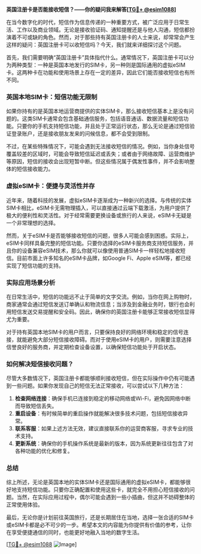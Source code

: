 **英国注册卡是否能接收短信？——你的疑问我来解答[[TG💪+ @esim1088](https://t.me/s/esim1088)]**

在当今数字化的时代，短信作为信息传递的一种重要方式，被广泛应用于日常生活、工作以及商业领域。无论是接收验证码、通知提醒还是与他人沟通，短信都扮演着不可或缺的角色。然而，对于那些持有英国注册卡的人士来说，却常常会产生这样的疑问：英国注册卡可以收短信吗？今天，我们就来详细探讨这个问题。

首先，我们需要明确“英国注册卡”具体指代什么。通常情况下，英国注册卡可以分为两种类型：一种是英国本地发行的SIM卡，另一种则是国际通用的虚拟eSIM卡。这两种卡在功能和使用场景上存在一定的差异，因此它们能否接收短信也有所不同。

### 英国本地SIM卡：短信功能无限制

如果你持有的是英国本地运营商提供的实体SIM卡，那么接收短信基本上是没有问题的。这类SIM卡通常会包含基础通信服务，包括语音通话、数据流量和短信功能。只要你的手机支持短信功能，并且处于正常运行状态，那么无论是通过短信验证登录账户，还是接收朋友发来的问候信息，都不会受到限制。

不过，在某些特殊情况下，可能会遇到无法接收短信的情况。例如，当你身处信号覆盖较差的区域时，可能会导致短信延迟或丢失；或者由于网络故障、运营商维护等原因，短信的接收会出现短暂中断。但这些情况属于偶发性事件，并不会影响整体的短信接收能力。

### 虚拟eSIM卡：便捷与灵活性并存

近年来，随着科技的发展，虚拟eSIM卡逐渐成为一种新兴的选择。与传统的实体SIM卡相比，eSIM卡无需物理插入，可以直接通过云端下载激活，为用户提供了极大的便利性和灵活性。对于经常需要更换设备或旅行的人来说，eSIM卡无疑是一个非常理想的选择。

然而，关于eSIM卡是否能够接收短信的问题，很多人可能会感到困惑。实际上，eSIM卡同样具备完整的短信功能。只要你选择的eSIM卡服务商支持短信服务，并且你的设备兼容eSIM技术，那么你就可以像使用普通SIM卡一样轻松地接收短信。目前市面上许多知名的eSIM卡品牌，如Google Fi、Apple eSIM等，都已经实现了短信功能的支持。

### 实际应用场景分析

在日常生活中，短信的功能远不止于简单的文字交流。例如，当你在网上购物时，商家通常会通过短信发送订单确认和物流信息；当涉及到金融业务时，银行也会利用短信发送交易提醒和安全码。因此，确保你的英国注册卡能够正常接收短信显得尤为重要。

对于持有英国本地SIM卡的用户而言，只要保持良好的网络环境和稳定的信号连接，就能避免大部分短信接收障碍。而对于使用eSIM卡的用户，则需要注意选择信誉良好的服务商，并定期检查设备设置，以确保短信功能处于开启状态。

### 如何解决短信接收问题？

尽管大多数情况下，英国注册卡都能够顺利接收短信，但在实际操作中仍有可能遇到一些问题。如果你发现自己的短信无法正常接收，可以尝试以下几种方法：

1. **检查网络连接**：确保手机已连接到稳定的移动网络或Wi-Fi，避免因网络中断而导致短信丢失。
2. **重启设备**：有时候简单的重启操作就能解决很多技术问题，包括短信接收异常。
3. **联系客服**：如果上述方法无效，建议直接联系你的运营商客服，寻求专业的技术支持。
4. **更新系统**：确保你的手机操作系统是最新的版本，因为系统更新往往包含了对各种功能的优化和修复。

### 总结

综上所述，无论是英国本地的实体SIM卡还是国际通用的虚拟eSIM卡，都能够很好地支持短信功能。只要你正确配置和使用这些卡，就完全不用担心短信接收的问题。当然，在实际应用过程中，偶尔可能会遇到一些小插曲，但这并不妨碍整体的正常使用体验。

最后，无论你是计划前往英国旅行，还是长期居住在当地，选择一张合适的SIM卡或eSIM卡都是必不可少的一步。希望本文的内容能为你提供有价值的参考，让你在享受便捷通信的同时，也能更好地融入当地的数字生活。

[[TG💪+ @esim1088](https://t.me/s/esim1088) ![Image](https://i.postimg.cc/4NQfJmqS/Snipaste-2025-05-13-00-14-12.png)]